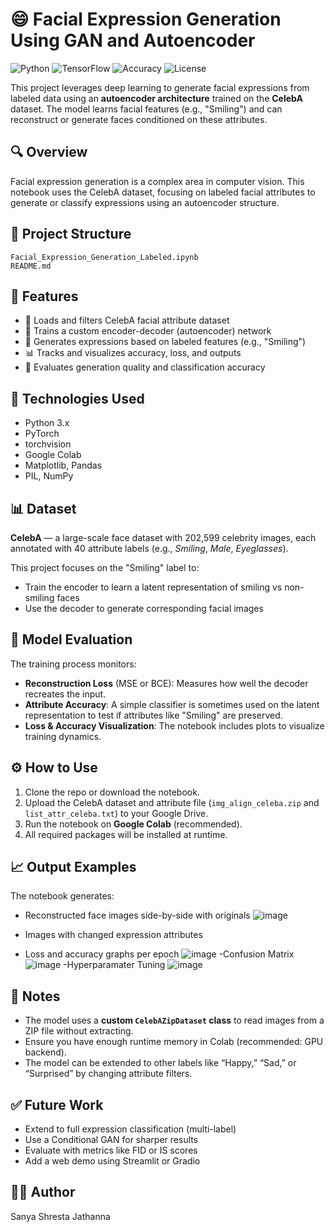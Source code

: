 # 😄 Facial Expression Generation Using GAN and Autoencoder

![Python](https://img.shields.io/badge/Python-3.8%2B-blue?style=for-the-badge&logo=python)
![TensorFlow](https://img.shields.io/badge/TensorFlow-2.x-orange?style=for-the-badge&logo=tensorflow)
![Accuracy](https://img.shields.io/badge/ACCURACY-90%25%2B-brightgreen?style=for-the-badge&logo=google)
![License](https://img.shields.io/badge/License-MIT-green?style=for-the-badge&logo=opensourceinitiative)


This project leverages deep learning to generate facial expressions from labeled data using an **autoencoder architecture** trained on the **CelebA** dataset. The model learns facial features (e.g., "Smiling") and can reconstruct or generate faces conditioned on these attributes.

## 🔍 Overview

Facial expression generation is a complex area in computer vision. This notebook uses the CelebA dataset, focusing on labeled facial attributes to generate or classify expressions using an autoencoder structure.

## 📁 Project Structure

```
Facial_Expression_Generation_Labeled.ipynb
README.md
```

## 🚀 Features

- 📂 Loads and filters CelebA facial attribute dataset
- 🧠 Trains a custom encoder-decoder (autoencoder) network
- 🎨 Generates expressions based on labeled features (e.g., "Smiling")
- 📊 Tracks and visualizes accuracy, loss, and outputs
- 🧪 Evaluates generation quality and classification accuracy

## 🧰 Technologies Used

- Python 3.x
- PyTorch
- torchvision
- Google Colab
- Matplotlib, Pandas
- PIL, NumPy

## 📊 Dataset

**CelebA** — a large-scale face dataset with 202,599 celebrity images, each annotated with 40 attribute labels (e.g., *Smiling*, *Male*, *Eyeglasses*).

This project focuses on the "Smiling" label to:
- Train the encoder to learn a latent representation of smiling vs non-smiling faces
- Use the decoder to generate corresponding facial images

## 🧪 Model Evaluation

The training process monitors:

- **Reconstruction Loss** (MSE or BCE): Measures how well the decoder recreates the input.
- **Attribute Accuracy**: A simple classifier is sometimes used on the latent representation to test if attributes like "Smiling" are preserved.
- **Loss & Accuracy Visualization**: The notebook includes plots to visualize training dynamics.

## ⚙️ How to Use

1. Clone the repo or download the notebook.
2. Upload the CelebA dataset and attribute file (`img_align_celeba.zip` and `list_attr_celeba.txt`) to your Google Drive.
3. Run the notebook on **Google Colab** (recommended).
4. All required packages will be installed at runtime.

## 📈 Output Examples

The notebook generates:

- Reconstructed face images side-by-side with originals
  ![image](https://github.com/user-attachments/assets/ea4a7ad2-90b4-4695-ac61-728390d96656)

- Images with changed expression attributes
- Loss and accuracy graphs per epoch
 ![image](https://github.com/user-attachments/assets/64045dc5-35a6-492e-a41d-b7ac5a317222)
-Confusion Matrix
![image](https://github.com/user-attachments/assets/3f677031-08d7-4636-84a1-5d501215d05f)
-Hyperparamater Tuning
![image](https://github.com/user-attachments/assets/2f701c82-709b-4f23-ad3a-72ec85ae1458)




## 📌 Notes

- The model uses a **custom `CelebAZipDataset` class** to read images from a ZIP file without extracting.
- Ensure you have enough runtime memory in Colab (recommended: GPU backend).
- The model can be extended to other labels like “Happy,” “Sad,” or “Surprised” by changing attribute filters.

## ✅ Future Work

- Extend to full expression classification (multi-label)
- Use a Conditional GAN for sharper results
- Evaluate with metrics like FID or IS scores
- Add a web demo using Streamlit or Gradio

## 👨‍💻 Author
Sanya Shresta Jathanna
 
